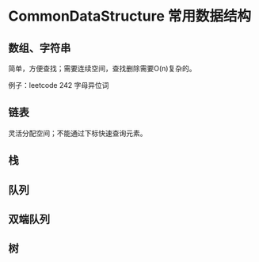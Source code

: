 # CommonDataStructure 常用数据结构

## 数组、字符串

简单，方便查找；需要连续空间，查找删除需要O(n)复杂的。&#x20;

例子：leetcode 242 字母异位词

## 链表

灵活分配空间；不能通过下标快速查询元素。

## 栈

## 队列

## 双端队列

## 树

